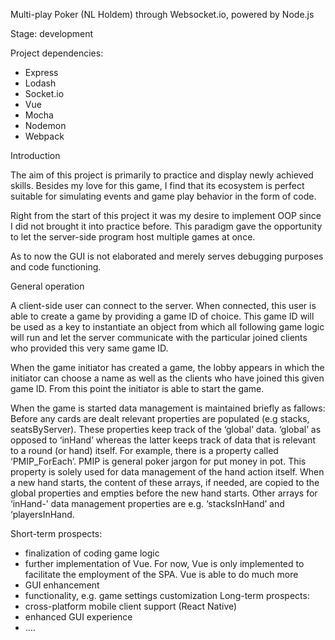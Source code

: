 Multi-play Poker (NL Holdem) through Websocket.io, powered by Node.js

Stage: development

Project dependencies:
-	Express
-	Lodash
-	Socket.io
-	Vue
-	Mocha
-	Nodemon
-	Webpack


Introduction

The aim of this project is primarily to practice and display newly achieved skills. Besides my love for this game, I find that its ecosystem is perfect suitable for simulating events and game play behavior in the form of code.

Right from the start of this project it was my desire to implement OOP since I did not brought it into practice before. This paradigm gave the opportunity to let the server-side program host multiple games at once.

As to now the GUI is not elaborated and merely serves debugging purposes and code functioning.


General operation

A client-side user can connect to the server. When connected, this user is able to create a game by providing a game ID of choice. This game ID will be used as a key to instantiate an object from which all following game logic will run and let the server communicate with the particular joined clients who provided this very same game ID.

When the game initiator has created a game, the lobby appears in which the initiator can choose a name as well as the clients who have joined this given game ID. From this point the initiator is able to start the game.

When the game is started data management is maintained briefly as fallows:
Before any cards are dealt relevant properties are populated (e.g stacks, seatsByServer). These properties keep track of the ‘global’ data. ‘global’ as opposed to ‘inHand’ whereas the latter keeps track of data that is relevant to a round (or hand) itself.
For example, there is a property called ‘PMIP_ForEach’. PMIP is general poker jargon for put money in pot. This property is solely used for data management of the hand action itself. When a new hand starts, the content of these arrays, if needed, are copied to the global properties and empties before the new hand starts. Other arrays for ‘inHand-’ data management properties are e.g. ‘stacksInHand’ and ‘playersInHand.

Short-term prospects:
-	finalization of coding game logic
-	further implementation of Vue. For now, Vue is only implemented to facilitate the employment of the SPA. Vue is able to do much more
-	GUI enhancement
-	functionality, e.g. game settings customization
Long-term prospects:
-	cross-platform mobile client support (React Native)
-	enhanced GUI experience
-	….
